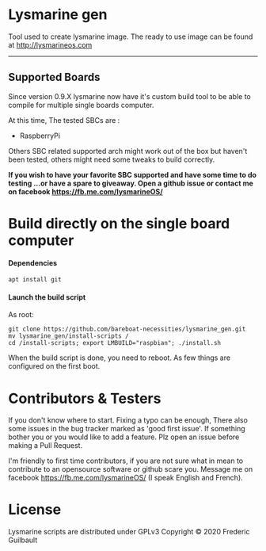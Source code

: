 # Lysmarine gen
Tool used to create lysmarine image.
The ready to use image can be found at <http://lysmarineos.com>

---

## Supported Boards 
Since version 0.9.X lysmarine now have it's custom build tool to be able to compile for multiple single boards computer.

At this time, The tested SBCs are :
 - RaspberryPi

Others SBC related supported arch might work out of the box but haven't been tested, others 
might need some tweaks to build correctly. 

__If you wish to have your favorite SBC supported and have some time to do testing ...or have a spare to giveaway. 
Open a github issue or contact me on facebook https://fb.me.com/lysmarineOS/__

# Build directly on the single board computer

#### Dependencies
``` 
apt install git
```
#### Launch the build script
As root:
```
git clone https://github.com/bareboat-necessities/lysmarine_gen.git
mv lysmarine_gen/install-scripts /
cd /install-scripts; export LMBUILD="raspbian"; ./install.sh
```
When the build script is done, you need to reboot. As few things are configured on the first boot. 

# Contributors & Testers

If you don't know where to start. Fixing a typo can be enough, There also some issues in the bug tracker marked as 
'good first issue'. If something bother you or you would like to add a feature. Plz open an issue before 
making a Pull Request.

I'm friendly to first time contributors, if you are not sure what in mean to contribute to an opensource software
or github scare you. Message me on facebook <https://fb.me.com/lysmarineOS/> (I speak English and French). 

# License

Lysmarine scripts are distributed under GPLv3
Copyright © 2020 Frederic Guilbault
